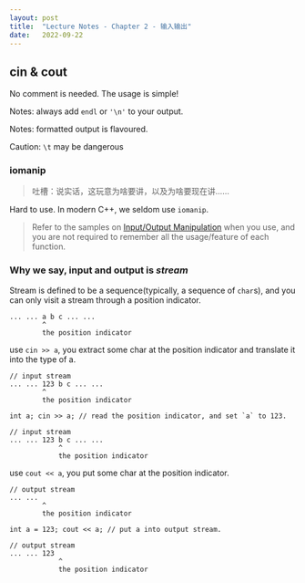 ```yaml
---
layout: post
title:  "Lecture Notes - Chapter 2 - 输入输出"
date:   2022-09-22
---
```



<!-- more -->

## cin & cout

No comment is needed. The usage is simple!

Notes: always add `endl` or `'\n'` to your output.

Notes: formatted output is flavoured.

Caution: `\t` may be dangerous

### iomanip

> 吐槽：说实话，这玩意为啥要讲，以及为啥要现在讲……

Hard to use. In modern C++, we seldom use `iomanip`.

> Refer to the samples on [Input/Output Manipulation](https://en.cppreference.com/w/cpp/io/manip) when you use, and you are not required to remember all the usage/feature of each function.

### Why we say, input and output is *stream*

Stream is defined to be a sequence(typically, a sequence of `char`s), and you can only visit a stream through a position indicator.

```
... ... a b c ... ...
        ^
        the position indicator
```

use `cin >> a`, you extract some char at the position indicator and translate it into the type of a.

```
// input stream
... ... 123 b c ... ...
        ^
        the position indicator
```

```
int a; cin >> a; // read the position indicator, and set `a` to 123.
```

```
// input stream
... ... 123 b c ... ...
            ^
            the position indicator
```

use `cout << a`, you put some char at the position indicator.

```
// output stream
... ... 
        ^
        the position indicator
```


```
int a = 123; cout << a; // put a into output stream.
```

```
// output stream
... ... 123 
            ^
            the position indicator
```


